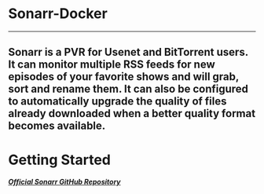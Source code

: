# Sonarr-Docker

---

Sonarr is a PVR for Usenet and BitTorrent users. It can monitor multiple RSS feeds for new episodes of your favorite shows and will grab, sort and rename them. It can also be configured to automatically upgrade the quality of files already downloaded when a better quality format becomes available.
---

# Getting Started

##### [Official Sonarr GitHub Repository](https://github.com/Sonarr/Sonarr)
